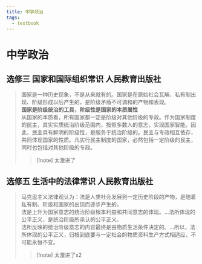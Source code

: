 ```yaml
---
title: 中学政治
tags:
  - textbook
---
```


# 中学政治

## 选修三 国家和国际组织常识 人民教育出版社

> 国家是一种历史现象，不是从来就有的。国家是在原始社会瓦解、私有制出现、阶级形成以后产生的，是阶级矛盾不可调和的产物和表现。  
> **国家是阶级统治的工具，阶级性是国家的本质属性**  
> 从国家的本质看，所有国家都一定是阶级对其他阶级的专政。作为国家制度的民主，其实实质统治阶级范围内，按照多数人的意志，实现国家智能。因此，民主具有鲜明的阶级性，是服务于统治阶级的。民主与专政相互依存，共同体现国家的性质。凡实行民主制度的国家，必然包括一定阶级的民主，同时也包括对其他阶级的专政。
>
> > [!note] 太激进了

## 选修五 生活中的法律常识 人民教育出版社

> 马克思主义法律观认为：法是人类社会发展到一定历史阶段的产物，是随着私有制、阶级和国家的出现而逐步产生的。  
> 法是上升为国家意志的统治阶级根本利益和共同意志的体现。...法所体现的公平正义，是统治阶级所承认的公平正义。  
> 法所反映的统治阶级意志的内容最终是由物质生活条件决定的。...所以，法所体现的公平正义，归根到底要与一定社会的物质资料生产方式相适应，不可能永恒不变。
>
> > [!note] 太激进了x2
